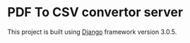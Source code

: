 # PDF To CSV convertor server

This project is built using [Django](https://www.djangoproject.com/) framework version 3.0.5.